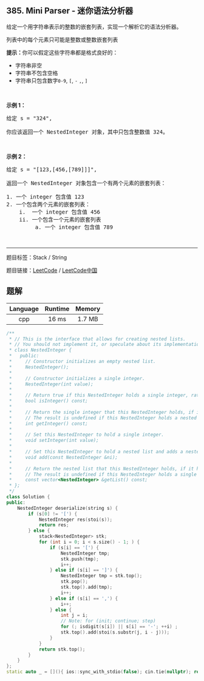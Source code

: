 ## 385. Mini Parser - 迷你语法分析器

<!--If you want to use the English description, use `question.content` instead-->

<p>给定一个用字符串表示的整数的嵌套列表，实现一个解析它的语法分析器。</p>

<p>列表中的每个元素只可能是整数或整数嵌套列表</p>

<p><strong>提示：</strong>你可以假定这些字符串都是格式良好的：</p>

<ul>
	<li>字符串非空</li>
	<li>字符串不包含空格</li>
	<li>字符串只包含数字<code>0-9</code>, <code>[</code>, <code>-</code> <code>,</code>, <code>]</code></li>
</ul>

<p>&nbsp;</p>

<p><strong>示例 1：</strong></p>

<pre>
给定 s = &quot;324&quot;,

你应该返回一个 NestedInteger 对象，其中只包含整数值 324。
</pre>

<p>&nbsp;</p>

<p><strong>示例 2：</strong></p>

<pre>
给定 s = &quot;[123,[456,[789]]]&quot;,

返回一个 NestedInteger 对象包含一个有两个元素的嵌套列表：

1. 一个 integer 包含值 123
2. 一个包含两个元素的嵌套列表：
    i.  一个 integer 包含值 456
    ii. 一个包含一个元素的嵌套列表
         a. 一个 integer 包含值 789
</pre>

<p>&nbsp;</p>



-----

题目标签：Stack / String

题目链接：[LeetCode](https://leetcode.com/problems/mini-parser/description/)  /  [LeetCode中国](https://leetcode-cn.com/problems/mini-parser/description/)

## 题解



| Language | Runtime | Memory |
|:---:|:---:|:---:|
| cpp  | 16  ms | 1.7 MB |

```cpp
/**
 * // This is the interface that allows for creating nested lists.
 * // You should not implement it, or speculate about its implementation
 * class NestedInteger {
 *   public:
 *     // Constructor initializes an empty nested list.
 *     NestedInteger();
 *
 *     // Constructor initializes a single integer.
 *     NestedInteger(int value);
 *
 *     // Return true if this NestedInteger holds a single integer, rather than a nested list.
 *     bool isInteger() const;
 *
 *     // Return the single integer that this NestedInteger holds, if it holds a single integer
 *     // The result is undefined if this NestedInteger holds a nested list
 *     int getInteger() const;
 *
 *     // Set this NestedInteger to hold a single integer.
 *     void setInteger(int value);
 *
 *     // Set this NestedInteger to hold a nested list and adds a nested integer to it.
 *     void add(const NestedInteger &ni);
 *
 *     // Return the nested list that this NestedInteger holds, if it holds a nested list
 *     // The result is undefined if this NestedInteger holds a single integer
 *     const vector<NestedInteger> &getList() const;
 * };
 */
class Solution {
public:
    NestedInteger deserialize(string s) {
        if (s[0] != '[') {
            NestedInteger res(stoi(s));
            return res;
        } else {
            stack<NestedInteger> stk;
            for (int i = 0; i < s.size() - 1; ) {
                if (s[i] == '[') {
                    NestedInteger tmp;
                    stk.push(tmp);
                    i++;
                } else if (s[i] == ']') {
                    NestedInteger tmp = stk.top();
                    stk.pop();
                    stk.top().add(tmp);
                    i++;
                } else if (s[i] == ',') {
                    i++;
                } else {
                    int j = i;
                    // Note: for (init; continue; step)
                    for (; isdigit(s[i]) || s[i] == '-'; ++i) ;
                    stk.top().add(stoi(s.substr(j, i - j)));
                }
            }
            return stk.top();
        }
    }
};
static auto _ = [](){ ios::sync_with_stdio(false); cin.tie(nullptr); return 0; }();
```
